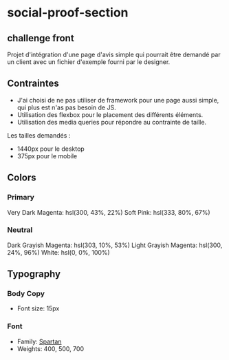 # social-proof-section

## challenge front

Projet d'intégration d'une page d'avis simple qui pourrait être demandé par un client avec un fichier d'exemple fourni par le designer.

## Contraintes

- J'ai choisi de ne pas utiliser de framework pour une page aussi simple, qui plus est n'as pas besoin de JS.
- Utilisation des flexbox pour le placement des différents éléments.
- Utilisation des media queries pour répondre au contrainte de taille.

Les tailles demandés :

- 1440px pour le desktop
- 375px pour le mobile

## Colors

### Primary

Very Dark Magenta: hsl(300, 43%, 22%)
Soft Pink: hsl(333, 80%, 67%)

### Neutral

Dark Grayish Magenta: hsl(303, 10%, 53%)
Light Grayish Magenta: hsl(300, 24%, 96%)
White: hsl(0, 0%, 100%)

## Typography

### Body Copy

- Font size: 15px

### Font

- Family: [Spartan](https://fonts.google.com/specimen/Spartan)
- Weights: 400, 500, 700
